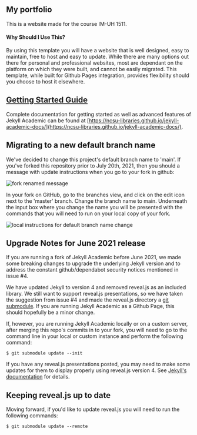 ## My portfolio
This is a website made for the course IM-UH 1511.

#### Why Should I Use This?
By using this template you will have a website that is well designed, easy to maintain, free to host and easy to update. While there are many options out there for personal and professional websites, most are dependant on the platform on which they were built, and cannot be easily migrated. This template, while built for Github Pages integration, provides flexibility should you choose to host it elsewhere.

## [Getting Started Guide](https://ncsu-libraries.github.io/jekyll-academic-docs/)
Complete documentation for getting started as well as advanced features of Jekyll Academic can be found at [https://ncsu-libraries.github.io/jekyll-academic-docs/](https://ncsu-libraries.github.io/jekyll-academic-docs/).

## Migrating to a new default branch name
We've decided to change this project's default branch name to 'main'.  If you've forked this repository prior to July 20th, 2021, then you should a message with update instructions when you go to your fork in github: 

![fork renamed message](https://user-images.githubusercontent.com/3514165/126372022-ae4c07fa-dec7-427c-a4b5-cdd73aec75eb.png)

In your fork on GitHub, go to the branches view, and click on the edit icon next to the 'master' branch.  Change the branch name to main.  Underneath the input box where you change the name you will be presented with the commands that you will need to run on your local copy of your fork.

![local instructions for default branch name change ](https://user-images.githubusercontent.com/3514165/126372635-208fbc4b-698e-4938-bdae-5ff19eed2c96.png)


## Upgrade Notes for June 2021 release
If you are running a fork of Jekyll Academic before June 2021, we made some breaking changes to upgrade the underlying Jekyll version and to address the constant github/dependabot security notices mentioned in issue #4.

We have updated Jekyll to version 4 and removed reveal.js as an included library. We still want to support reveal.js presentations, so we have taken the suggestion from issue #4 and made the reveal.js directory a [git submodule](https://git-scm.com/book/en/v2/Git-Tools-Submodules). If you are running Jekyll Academic as a Github Page, this should hopefully be a minor change.

If, however, you are running Jekyll Academic locally or on a custom server, after merging this repo's commits in to your fork, you will need to go to the command line in your local or custom instance and perform the following command:

  `$ git submodule update --init`

If you have any reveal.js presentations posted, you may need to make some updates for them to display properly using reveal.js version 4.  See [Jekyll's documentation](https://revealjs.com/upgrading/) for details.

## Keeping reveal.js up to date
Moving forward, if you'd like to update reveal.js you will need to run the following commands:

  `$ git submodule update --remote`
